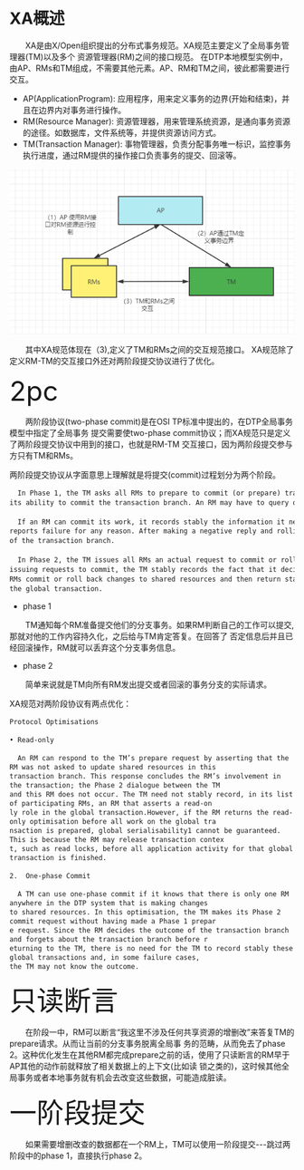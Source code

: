 # XA概述

&#8194;&#8194;&#8194;&#8194;XA是由X/Open组织提出的分布式事务规范。XA规范主要定义了全局事务管理器(TM)以及多个
资源管理器(RM)之间的接口规范。
在DTP本地模型实例中，由AP、RMs和TM组成，不需要其他元素。AP、RM和TM之间，彼此都需要进行交互。

- AP(ApplicationProgram): 应用程序，用来定义事务的边界(开始和结束)，并且在边界内对事务进行操作。
- RM(Resource Manager): 资源管理器，用来管理系统资源，是通向事务资源的途径。如数据库，文件系统等，并提供资源访问方式。
- TM(Transaction Manager): 事物管理器，负责分配事务唯一标识，监控事务执行进度，通过RM提供的操作接口负责事务的提交、回滚等。

![Image](dtplocal.png)

&#8194;&#8194;&#8194;&#8194;其中XA规范体现在（3),定义了TM和RMs之间的交互规范接口。
XA规范除了定义RM-TM的交互接口外还对两阶段提交协议进行了优化。

<font size =9>2pc</font>

&#8194;&#8194;&#8194;&#8194;两阶段协议(two-phase commit)是在OSI TP标准中提出的，在DTP全局事务模型中指定了全局事务
提交需要使two-phase commit协议；而XA规范只是定义了两阶段提交协议中用到的接口，也就是RM-TM
交互接口，因为两阶段提交参与方只有TM和RMs。

两阶段提交协议从字面意思上理解就是将提交(commit)过程划分为两个阶段。

```html
  In Phase 1, the TM asks all RMs to prepare to commit (or prepare) transaction branches. This asks whether the RM can guarantee 
its ability to commit the transaction branch. An RM may have to query other entities internal to that RM.

  If an RM can commit its work, it records stably the information it needs to do so, then replies affirmatively. A negative reply
reports failure for any reason. After making a negative reply and rolling back its work, the RM can discard any knowledge it has 
of the transaction branch.

  In Phase 2, the TM issues all RMs an actual request to commit or roll back the transaction branch, as the case may be. (Before 
issuing requests to commit, the TM stably records the fact that it decided to commit, as well as a list of all involved RMs.) All
RMs commit or roll back changes to shared resources and then return status to the TM. The TM can then discard its knowledge of 
the global transaction.
```
- phase 1

&#8194;&#8194;&#8194;&#8194;TM通知每个RM准备提交他们的分支事务。如果RM判断自己的工作可以提交,那就对他的工作内容持久化，之后给与TM肯定答复。在回答了
否定信息后并且已经回滚操作，RM就可以丢弃这个分支事务信息。

- phase 2

&#8194;&#8194;&#8194;&#8194;简单来说就是TM向所有RM发出提交或者回滚的事务分支的实际请求。


XA规范对两阶段协议有两点优化：
```text
Protocol Optimisations

• Read-only

  An RM can respond to the TM’s prepare request by asserting that the RM was not asked to update shared resources in this
transaction branch. This response concludes the RM’s involvement in the transaction; the Phase 2 dialogue between the TM 
and this RM does not occur. The TM need not stably record, in its list of participating RMs, an RM that asserts a read-on
ly role in the global transaction.However, if the RM returns the read-only optimisation before all work on the global tra
nsaction is prepared, global serialisability1 cannot be guaranteed. This is because the RM may release transaction contex
t, such as read locks, before all application activity for that global transaction is finished.

2.  One-phase Commit

  A TM can use one-phase commit if it knows that there is only one RM anywhere in the DTP system that is making changes
to shared resources. In this optimisation, the TM makes its Phase 2 commit request without having made a Phase 1 prepar
e request. Since the RM decides the outcome of the transaction branch and forgets about the transaction branch before r
eturning to the TM, there is no need for the TM to record stably these global transactions and, in some failure cases, 
the TM may not know the outcome.
```

<font size=10>只读断言</font>

&#8194;&#8194;&#8194;&#8194;在阶段一中，RM可以断言“我这里不涉及任何共享资源的增删改”来答复TM的prepare请求。从而让当前的分支事务脱离全局事
务的范畴，从而免去了phase 2。这种优化发生在其他RM都完成prepare之前的话，使用了只读断言的RM早于AP其他的动作前就释放了相关数据上的上下文(比如读
锁之类的)，这时候其他全局事务或者本地事务就有机会去改变这些数据，可能造成脏读。

<font size=10>一阶段提交</font>

&#8194;&#8194;&#8194;&#8194;如果需要增删改查的数据都在一个RM上，TM可以使用一阶段提交---跳过两阶段中的phase 1，直接执行phase 2。


